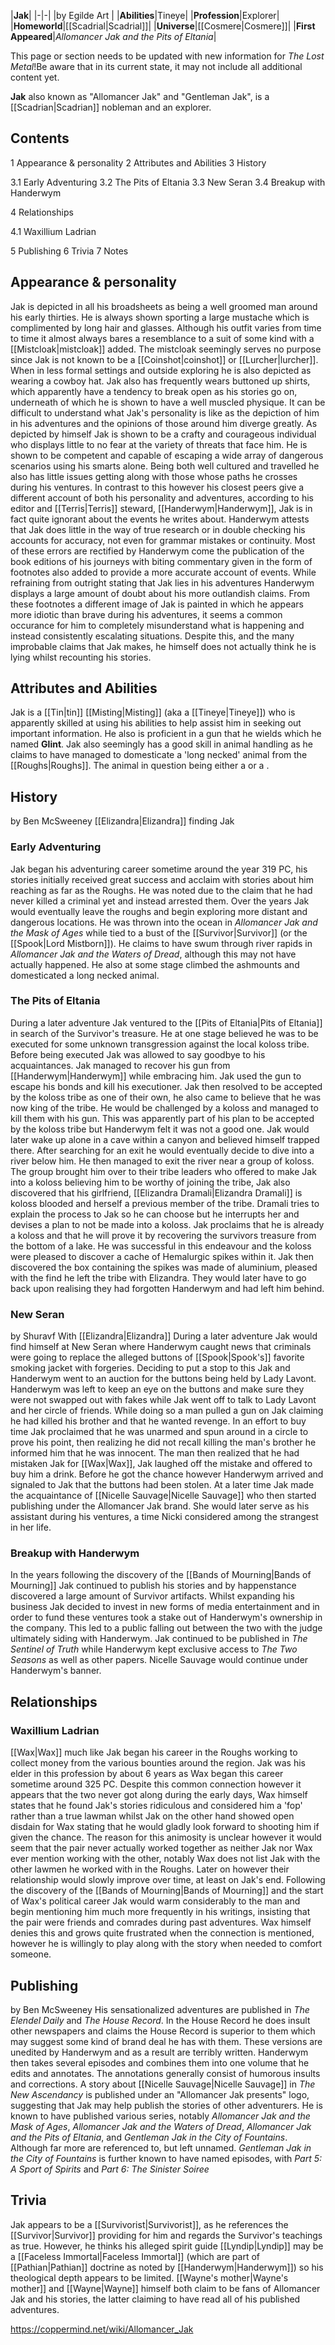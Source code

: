|**Jak**|
|-|-|
|by  Egilde Art |
|**Abilities**|Tineye|
|**Profession**|Explorer|
|**Homeworld**|[[Scadrial\|Scadrial]]|
|**Universe**|[[Cosmere\|Cosmere]]|
|**First Appeared**|*Allomancer Jak and the Pits of Eltania*|

This page or section needs to be updated with new information for *The Lost Metal*!Be aware that in its current state, it may not include all additional content yet.

**Jak** also known as "Allomancer Jak" and "Gentleman Jak", is a [[Scadrian\|Scadrian]] nobleman and an explorer.

## Contents

1 Appearance & personality
2 Attributes and Abilities
3 History

3.1 Early Adventuring
3.2 The Pits of Eltania
3.3 New Seran
3.4 Breakup with Handerwym


4 Relationships

4.1 Waxillium Ladrian


5 Publishing
6 Trivia
7 Notes


## Appearance & personality
Jak is depicted in all his broadsheets as being a well groomed man around his early thirties. He is always shown sporting a large mustache which is complimented by long hair and glasses. Although his outfit varies from time to time it almost always bares a resemblance to a suit of some kind with a [[Mistcloak\|mistcloak]] added. The mistcloak seemingly serves no purpose since Jak is not known to be a [[Coinshot\|coinshot]] or [[Lurcher\|lurcher]]. When in less formal settings and outside exploring he is also depicted as wearing a cowboy hat. Jak also has frequently wears buttoned up shirts, which apparently have a tendency to break open as his stories go on, underneath of which he is shown to have a well muscled physique.
It can be difficult to understand what Jak's personality is like as the depiction of him in his adventures and the opinions of those around him diverge greatly. As depicted by himself Jak is shown to be a crafty and courageous individual who displays little to no fear at the variety of threats that face him. He is shown to be competent and capable of escaping a wide array of dangerous scenarios using his smarts alone. Being both well cultured and travelled he also has little issues getting along with those whose paths he crosses during his ventures. In contrast to this however his closest peers give a different account of both his personality and adventures, according to his editor and [[Terris\|Terris]] steward, [[Handerwym\|Handerwym]], Jak is in fact quite ignorant about the events he writes about. Handerwym attests that Jak does little in the way of true research or in double checking his accounts for accuracy, not even for grammar mistakes or continuity. Most of these errors are rectified by Handerwym come the publication of the book editions of his journeys with biting commentary given in the form of footnotes also added to provide a more accurate account of events. While refraining from outright stating that Jak lies in his adventures Handerwym displays a large amount of doubt about his more outlandish claims. From these footnotes a different image of Jak is painted in which he appears more idiotic than brave during his adventures, it seems a common occurance for him to completely misunderstand what is happening and instead consistently escalating situations. Despite this, and the many improbable claims that Jak makes, he himself does not actually think he is lying whilst recounting his stories.

## Attributes and Abilities
Jak is a [[Tin\|tin]] [[Misting\|Misting]] (aka a [[Tineye\|Tineye]]) who is apparently skilled at using his abilities to help assist him in seeking out important information. He also is proficient in a gun that he wields which he named **Glint**. Jak also seemingly has a good skill in animal handling as he claims to have managed to domesticate a 'long necked' animal from the [[Roughs\|Roughs]]. The animal in question being either a  or a .

## History
 by  Ben McSweeney  [[Elizandra\|Elizandra]] finding Jak
### Early Adventuring
Jak began his adventuring career sometime around the year 319 PC, his stories initially received great success and acclaim with stories about him reaching as far as the Roughs. He was noted due to the claim that he had never killed a criminal yet and instead arrested them.
Over the years Jak would eventually leave the roughs and begin exploring more distant and dangerous locations. He was thrown into the ocean in *Allomancer Jak and the Mask of Ages* while tied to a bust of the [[Survivor\|Survivor]] (or the [[Spook\|Lord Mistborn]]). He claims to have swum through river rapids in *Allomancer Jak and the Waters of Dread*, although this may not have actually happened. He also at some stage climbed the ashmounts and domesticated a long necked animal.

### The Pits of Eltania
During a later adventure Jak ventured to the [[Pits of Eltania\|Pits of Eltania]] in search of the Survivor's treasure. He at one stage believed he was to be executed for some unknown transgression against the local koloss tribe. Before being executed Jak was allowed to say goodbye to his acquaintances. Jak managed to recover his gun from [[Handerwym\|Handerwym]] while embracing him. Jak used the gun to escape his bonds and kill his executioner. Jak then resolved to be accepted by the koloss tribe as one of their own, he also came to believe that he was now king of the tribe.
He would be challenged by a koloss and managed to kill them with his gun. This was apparently part of his plan to be accepted by the koloss tribe but Handerwym felt it was not a good one. Jak would later wake up alone in a cave within a canyon and believed himself trapped there. After searching for an exit he would eventually decide to dive into a river below him. He then managed to exit the river near a group of koloss. The group brought him over to their tribe leaders who offered to make Jak into a koloss believing him to be worthy of joining the tribe, Jak also discovered that his girlfriend, [[Elizandra Dramali\|Elizandra Dramali]] is koloss blooded and herself a previous member of the tribe. Dramali tries to explain the process to Jak so he can choose but he interrupts her and devises a plan to not be made into a koloss. Jak proclaims that he is already a koloss and that he will prove it by recovering the survivors treasure from the bottom of a lake. He was successful in this endeavour and the koloss were pleased to discover a cache of Hemalurgic spikes within it. Jak then discovered the box containing the spikes was made of aluminium, pleased with the find he left the tribe with Elizandra. They would later have to go back upon realising they had forgotten Handerwym and had left him behind.

### New Seran
 by  Shuravf  With [[Elizandra\|Elizandra]]
During a later adventure Jak would find himself at New Seran where Handerwym caught news that criminals were going to replace the alleged buttons of [[Spook\|Spook's]] favorite smoking jacket with forgeries. Deciding to put a stop to this Jak and Handerwym went to an auction for the buttons being held by Lady Lavont. Handerwym was left to keep an eye on the buttons and make sure they were not swapped out with fakes while Jak went off to talk to Lady Lavont and her circle of friends. While doing so a man pulled a gun on Jak claiming he had killed his brother and that he wanted revenge. In an effort to buy time Jak proclaimed that he was unarmed and spun around in a circle to prove his point, then realizing he did not recall killing the man's brother he informed him that he was innocent. The man then realized that he had mistaken Jak for [[Wax\|Wax]], Jak laughed off the mistake and offered to buy him a drink. Before he got the chance however Handerwym arrived and signaled to Jak that the buttons had been stolen.
At a later time Jak made the acquaintance of [[Nicelle Sauvage\|Nicelle Sauvage]] who then started publishing under the Allomancer Jak brand. She would later serve as his assistant during his ventures, a time Nicki considered among the strangest in her life.

### Breakup with Handerwym
In the years following the discovery of the [[Bands of Mourning\|Bands of Mourning]] Jak continued to publish his stories and by happenstance discovered a large amount of Survivor artifacts. Whilst expanding his business Jak decided to invest in new forms of media entertainment and in order to fund these ventures took a stake out of Handerwym's ownership in the company. This led to a public falling out between the two with the judge ultimately siding with Handerwym. Jak continued to be published in *The Sentinel of Truth* while Handerwym kept exclusive access to *The Two Seasons* as well as other papers. Nicelle Sauvage would continue under Handerwym's banner.

## Relationships
### Waxillium Ladrian
[[Wax\|Wax]] much like Jak began his career in the Roughs working to collect money from the various bounties around the region. Jak was his elder in this profession by about 6 years as Wax began this career sometime around 325 PC. Despite this common connection however it appears that the two never got along during the early days, Wax himself states that he found Jak's stories ridiculous and considered him a 'fop' rather than a true lawman whilst Jak on the other hand showed open disdain for Wax stating that he would gladly look forward to shooting him if given the chance. The reason for this animosity is unclear however it would seem that the pair never actually worked together as neither Jak nor Wax ever mention working with the other, notably Wax does not list Jak with the other lawmen he worked with in the Roughs.
Later on however their relationship would slowly improve over time, at least on Jak's end. Following the discovery of the [[Bands of Mourning\|Bands of Mourning]] and the start of Wax's political career Jak would warm considerably to the man and begin mentioning him much more frequently in his writings, insisting that the pair were friends and comrades during past adventures. Wax himself denies this and grows quite frustrated when the connection is mentioned, however he is willingly to play along with the story when needed to comfort someone.

## Publishing
 by  Ben McSweeney 
His sensationalized adventures are published in *The Elendel Daily* and *The House Record*. In the House Record he does insult other newspapers and claims the House Record is superior to them which may suggest some kind of brand deal he has with them. These versions are unedited by Handerwym and as a result are terribly written. Handerwym then takes several episodes and combines them into one volume that he edits and annotates. The annotations generally consist of humorous insults and corrections. A story about [[Nicelle Sauvage\|Nicelle Sauvage]] in *The New Ascendancy* is published under an "Allomancer Jak presents" logo, suggesting that Jak may help publish the stories of other adventurers.
He is known to have published various series, notably *Allomancer Jak and the Mask of Ages*, *Allomancer Jak and the Waters of Dread*, *Allomancer Jak and the Pits of Eltania*, and *Gentleman Jak in the City of Fountains*. Although far more are referenced to, but left unnamed.
*Gentleman Jak in the City of Fountains* is further known to have named episodes, with *Part 5: A Sport of Spirits* and *Part 6: The Sinister Soiree*

## Trivia
Jak appears to be a [[Survivorist\|Survivorist]], as he references the [[Survivor\|Survivor]] providing for him and regards the Survivor's teachings as true. However, he thinks his alleged spirit guide [[Lyndip\|Lyndip]] may be a [[Faceless Immortal\|Faceless Immortal]] (which are part of [[Pathian\|Pathian]] doctrine as noted by [[Handerwym\|Handerwym]]) so his theological depth appears to be limited.
[[Wayne's mother\|Wayne's mother]] and [[Wayne\|Wayne]] himself both claim to be fans of Allomancer Jak and his stories, the latter claiming to have read all of his published adventures.


https://coppermind.net/wiki/Allomancer_Jak